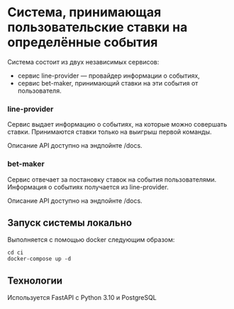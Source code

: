 # Система, принимающая пользовательские ставки на определённые события

Система состоит из двух независимых сервисов:
- сервис line-provider — провайдер информации о событиях,
- сервис bet-maker, принимающий ставки на эти события от пользователя.

### line-provider
Сервис выдает информацию о событиях, на которые можно совершать ставки. Принимаются ставки только на выигрыш первой команды.

Описание API доступно на эндпойнте /docs.

### bet-maker
Сервис отвечает за постановку ставок на события пользователями. Информация о событиях получается из line-provider. 

Описание API доступно на эндпойнте /docs.

## Запуск системы локально
Выполняется с помощью docker следующим образом:
```shell
cd ci
docker-compose up -d
```

## Технологии
Используется FastAPI с Python 3.10 и PostgreSQL
